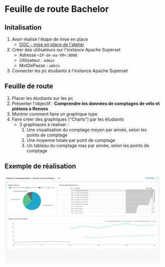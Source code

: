 # Feuille de route Bachelor
## Initalisation
1. Avoir réalisé l'étape de mise en place
    * [DOC - mise en place de l'atelier](https://github.com/KyllianBeguin/SupDeVinciAtelierData?tab=readme-ov-file#mise-en-place)
2. Créer des utilisateurs sur l'instance Apache Superset
    * Adresse `<IP-de-ma-VM>:8088`
    * Utilisateur : `admin`
    * MotDePasse : `admin`
3. Connecter les pc étudiants à l'instance Apache Superset

## Feuille de route
1. Placer les étudiants sur les pc
2. Présenter l'objectif : **Comprendre les données de comptages de vélo et piétons à Rennes**
3. Montrer comment faire un graphique type
4. Faire créer des graphiques ("Charts") par les étudiants
   * 3 graphiques à réaliser :
        1. Une visualisation du comptage moyen par année, selon les points de comptage
        2. Une moyenne totale par point de comptage
        3. Un tableau du comptage max par année, selon les points de comptage

## Exemple de réalisation
![](./media/ExempleBachelor.png)
